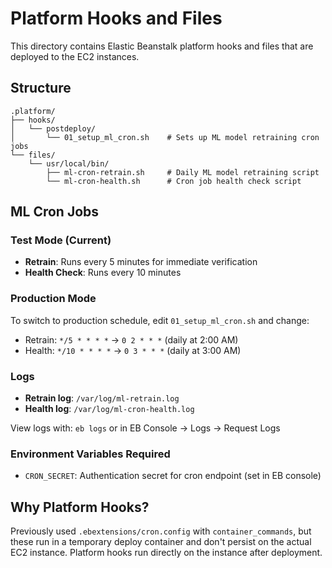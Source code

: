 # Platform Hooks and Files

This directory contains Elastic Beanstalk platform hooks and files that are deployed to the EC2 instances.

## Structure

```
.platform/
├── hooks/
│   └── postdeploy/
│       └── 01_setup_ml_cron.sh    # Sets up ML model retraining cron jobs
└── files/
    └── usr/local/bin/
        ├── ml-cron-retrain.sh     # Daily ML model retraining script
        └── ml-cron-health.sh      # Cron job health check script
```

## ML Cron Jobs

### Test Mode (Current)
- **Retrain**: Runs every 5 minutes for immediate verification
- **Health Check**: Runs every 10 minutes

### Production Mode
To switch to production schedule, edit `01_setup_ml_cron.sh` and change:
- Retrain: `*/5 * * * *` → `0 2 * * *` (daily at 2:00 AM)
- Health: `*/10 * * * *` → `0 3 * * *` (daily at 3:00 AM)

### Logs
- **Retrain log**: `/var/log/ml-retrain.log`
- **Health log**: `/var/log/ml-cron-health.log`

View logs with: `eb logs` or in EB Console → Logs → Request Logs

### Environment Variables Required
- `CRON_SECRET`: Authentication secret for cron endpoint (set in EB console)

## Why Platform Hooks?

Previously used `.ebextensions/cron.config` with `container_commands`, but these run in a temporary deploy container and don't persist on the actual EC2 instance. Platform hooks run directly on the instance after deployment.
